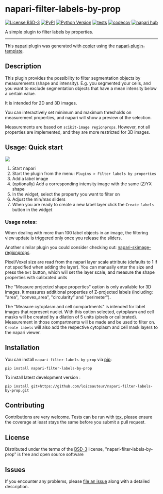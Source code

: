 # napari-filter-labels-by-prop

[![License BSD-3](https://img.shields.io/pypi/l/napari-filter-labels-by-prop.svg?color=green)](https://github.com/loicsauteur/napari-filter-labels-by-prop/raw/main/LICENSE)
[![PyPI](https://img.shields.io/pypi/v/napari-filter-labels-by-prop.svg?color=green)](https://pypi.org/project/napari-filter-labels-by-prop)
[![Python Version](https://img.shields.io/pypi/pyversions/napari-filter-labels-by-prop.svg?color=green)](https://python.org)
[![tests](https://github.com/loicsauteur/napari-filter-labels-by-prop/workflows/tests/badge.svg)](https://github.com/loicsauteur/napari-filter-labels-by-prop/actions)
[![codecov](https://codecov.io/gh/loicsauteur/napari-filter-labels-by-prop/branch/main/graph/badge.svg)](https://codecov.io/gh/loicsauteur/napari-filter-labels-by-prop)
[![napari hub](https://img.shields.io/endpoint?url=https://api.napari-hub.org/shields/napari-filter-labels-by-prop)](https://napari-hub.org/plugins/napari-filter-labels-by-prop)

A simple plugin to filter labels by properties.

----------------------------------

This [napari] plugin was generated with [copier] using the [napari-plugin-template].

<!--
Don't miss the full getting started guide to set up your new package:
https://github.com/napari/napari-plugin-template#getting-started

and review the napari docs for plugin developers:
https://napari.org/stable/plugins/index.html
-->
## Description

This plugin provides the possibility to filter segmentation objects by measurements
(shape and intensity). E.g. you segmented your cells, and you want to exclude segmentation objects
that have a mean intensity below a certain value.

It is intended for 2D and 3D images.

You can interactively set minimum and maximum thresholds on measurement properties, and
napari will show a preview of the selection.

Measurements are based on `scikit-image regionprops`. However, not all properties are
implemented, and they are more restricted for 3D images.

## Usage: Quick start

![](https://github.com/loicsauteur/napari-filter-labels-by-prop/raw/main/resources/preview_filter_labels.gif)

1. Start napari
2. Start the plugin from the menu: `Plugins > Filter labels by properties`
3. Add a label image
4. (optionally) Add a corresponding intensity image with the same (Z)YX shape
5. In the widget, select the property you want to filter on
6. Adjust the min/max sliders
7. When you are ready to create a new label layer click the `Create labels` button in the widget

### Usage notes:

When dealing with more than 100 label objects in an image, the filtering view update is
triggered only once you release the sliders.

Another similar plugin you could consider checking out:
[napari-skimage-regionprops](https://www.napari-hub.org/plugins/napari-skimage-regionprops).

Pixel/Voxel size are read from the napari layer scale attribute (defaults to 1 if not specified when adding the layer).
You can manually enter the size and press the `Set` button, which will set the layer scale,
and measure the shape properties with calibrated units

The "Measure projected shape properties" option is only available for 3D images.
It measures additional properties of Z-projected labels (including: "area", "convex_area", "circularity" and "perimeter").

The "Measure cytoplasm and cell compartments" is intended for label images that represent nuclei.
With this option selected, cytoplasm and cell masks will be created by a dilation of 5 units (pixels or calibrated).
Measurement in those compartments will be made and be used to filter on.
`Create labels` will also add the respective cytoplasm and cell mask layers to the napari viewer.

<!--
         ## TODO: add feature measurement also to layer.features?
-->
## Installation

You can install `napari-filter-labels-by-prop` via [pip]:

    pip install napari-filter-labels-by-prop


To install latest development version :

    pip install git+https://github.com/loicsauteur/napari-filter-labels-by-prop.git

<!--
Install Test dependencies
    `pip install -e ".[testing]"`
-->

## Contributing

Contributions are very welcome. Tests can be run with [tox], please ensure
the coverage at least stays the same before you submit a pull request.

## License

Distributed under the terms of the [BSD-3] license,
"napari-filter-labels-by-prop" is free and open source software

## Issues

If you encounter any problems, please [file an issue] along with a detailed description.

[napari]: https://github.com/napari/napari
[copier]: https://copier.readthedocs.io/en/stable/
[@napari]: https://github.com/napari
[MIT]: http://opensource.org/licenses/MIT
[BSD-3]: http://opensource.org/licenses/BSD-3-Clause
[GNU GPL v3.0]: http://www.gnu.org/licenses/gpl-3.0.txt
[GNU LGPL v3.0]: http://www.gnu.org/licenses/lgpl-3.0.txt
[Apache Software License 2.0]: http://www.apache.org/licenses/LICENSE-2.0
[Mozilla Public License 2.0]: https://www.mozilla.org/media/MPL/2.0/index.txt
[napari-plugin-template]: https://github.com/napari/napari-plugin-template

[file an issue]: https://github.com/loicsauteur/napari-filter-labels-by-prop/issues

[napari]: https://github.com/napari/napari
[tox]: https://tox.readthedocs.io/en/latest/
[pip]: https://pypi.org/project/pip/
[PyPI]: https://pypi.org/
